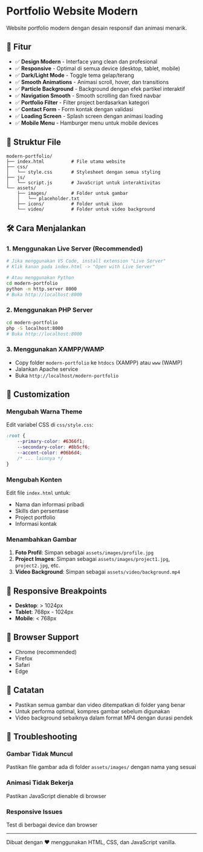 # Portfolio Website Modern

Website portfolio modern dengan desain responsif dan animasi menarik.

## 🚀 Fitur

- ✅ **Design Modern** - Interface yang clean dan profesional
- ✅ **Responsive** - Optimal di semua device (desktop, tablet, mobile)
- ✅ **Dark/Light Mode** - Toggle tema gelap/terang
- ✅ **Smooth Animations** - Animasi scroll, hover, dan transitions
- ✅ **Particle Background** - Background dengan efek partikel interaktif
- ✅ **Navigation Smooth** - Smooth scrolling dan fixed navbar
- ✅ **Portfolio Filter** - Filter project berdasarkan kategori
- ✅ **Contact Form** - Form kontak dengan validasi
- ✅ **Loading Screen** - Splash screen dengan animasi loading
- ✅ **Mobile Menu** - Hamburger menu untuk mobile devices

## 📁 Struktur File

```
modern-portfolio/
├── index.html          # File utama website
├── css/
│   └── style.css       # Stylesheet dengan semua styling
├── js/
│   └── script.js       # JavaScript untuk interaktivitas
└── assets/
    ├── images/         # Folder untuk gambar
    │   └── placeholder.txt
    ├── icons/          # Folder untuk ikon
    └── video/          # Folder untuk video background
```

## 🛠️ Cara Menjalankan

### 1. Menggunakan Live Server (Recommended)
```bash
# Jika menggunakan VS Code, install extension "Live Server"
# Klik kanan pada index.html -> "Open with Live Server"

# Atau menggunakan Python
cd modern-portfolio
python -m http.server 8000
# Buka http://localhost:8000
```

### 2. Menggunakan PHP Server
```bash
cd modern-portfolio
php -S localhost:8000
# Buka http://localhost:8000
```

### 3. Menggunakan XAMPP/WAMP
- Copy folder `modern-portfolio` ke `htdocs` (XAMPP) atau `www` (WAMP)
- Jalankan Apache service
- Buka `http://localhost/modern-portfolio`

## 🎨 Customization

### Mengubah Warna Theme
Edit variabel CSS di `css/style.css`:
```css
:root {
    --primary-color: #6366f1;
    --secondary-color: #8b5cf6;
    --accent-color: #06b6d4;
    /* ... lainnya */
}
```

### Mengubah Konten
Edit file `index.html` untuk:
- Nama dan informasi pribadi
- Skills dan persentase
- Project portfolio
- Informasi kontak

### Menambahkan Gambar
1. **Foto Profil**: Simpan sebagai `assets/images/profile.jpg`
2. **Project Images**: Simpan sebagai `assets/images/project1.jpg`, `project2.jpg`, etc.
3. **Video Background**: Simpan sebagai `assets/video/background.mp4`

## 📱 Responsive Breakpoints
- **Desktop**: > 1024px
- **Tablet**: 768px - 1024px  
- **Mobile**: < 768px

## 🌟 Browser Support
- Chrome (recommended)
- Firefox
- Safari
- Edge

## 📝 Catatan
- Pastikan semua gambar dan video ditempatkan di folder yang benar
- Untuk performa optimal, kompres gambar sebelum digunakan
- Video background sebaiknya dalam format MP4 dengan durasi pendek

## 🔧 Troubleshooting

### Gambar Tidak Muncul
Pastikan file gambar ada di folder `assets/images/` dengan nama yang sesuai

### Animasi Tidak Bekerja
Pastikan JavaScript dienable di browser

### Responsive Issues
Test di berbagai device dan browser

---

Dibuat dengan ❤️ menggunakan HTML, CSS, dan JavaScript vanilla.
